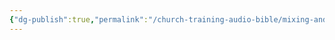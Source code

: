 ```yaml
---
{"dg-publish":true,"permalink":"/church-training-audio-bible/mixing-and-editing/eq-and-frequency-balance/"}
---
```


